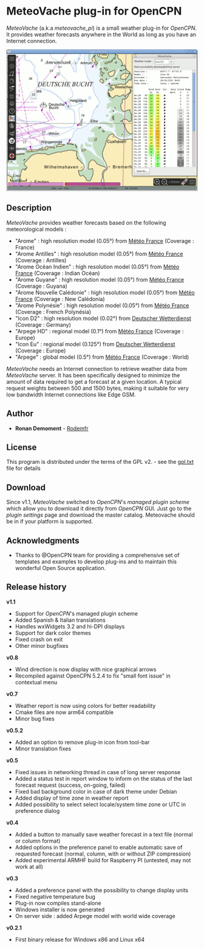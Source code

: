 # MeteoVache plug-in for OpenCPN

*MeteoVache* (a.k.a *meteovache_pi*) is a small weather plug-in for *OpenCPN*. It provides weather forecasts anywhere in the World as long as you have an Internet connection.

![Sample picture](files/meteovache_en_256.png)

## Description

*MeteoVache* provides weather forecasts based on the following meteorological models :

- "Arome" : high resolution model (0.05°) from [Météo France](http://www.meteofrance.com) (Coverage : France)
- "Arome Antilles" : high resolution model (0.05°) from [Météo France](http://www.meteofrance.com) (Coverage : Antilles)
- "Arome Océan Indien" : high resolution model (0.05°) from [Météo France](http://www.meteofrance.com) (Coverage : Indian Océan)
- "Arome Guyane" : high resolution model (0.05°) from [Météo France](http://www.meteofrance.com) (Coverage : Guyana)
- "Arome Nouvelle Calédonie" : high resolution model (0.05°) from [Météo France](http://www.meteofrance.com) (Coverage : New Calédonia)
- "Arome Polynésie" : high resolution model (0.05°) from [Météo France](http://www.meteofrance.com) (Coverage : French Polynésia)
- "Icon D2" : high resolution model (0.02°) from [Deutscher Wetterdienst](https://www.dwd.de/EN) (Coverage : Germany)
- "Arpege HD" : regional model (0.1°) from [Météo France](http://www.meteofrance.com) (Coverage : Europe)
- "Icon Eu" : regional model (0.125°) from [Deutscher Wetterdienst](https://www.dwd.de/EN) (Coverage : Europe)
- "Arpege" : global model (0.5°) from [Météo France](http://www.meteofrance.com) (Coverage : World)

*MeteoVache* needs an Internet connection to retrieve weather data from *MeteoVache* server. It has been specifically designed to minimize the amount of data required to get a forecast at a given location. A typical request weights between 500 and 1500 bytes, making it suitable for very low bandwidth Internet connections like Edge GSM.

## Author

* **Ronan Demoment** - [Rodemfr](https://github.com/Rodemfr)

## License

This program is distributed under the terms of the GPL v2. - see the [gpl.txt](cmake/gpl.txt) file for details

## Download

Since v1.1, *MeteoVache* switched to *OpenCPN*'s *managed plugin scheme* which allow you to download it directly from *OpenCPN* GUI. Just go to the *plugin settings* page and download the master catalog. Meteovache should be in if your platform is supported.

## Acknowledgments

* Thanks to @OpenCPN team for providing a comprehensive set of templates and examples to develop plug-ins and to maintain this wonderful Open Source application.

## Release history

**v1.1**
* Support for *OpenCPN*'s managed plugin scheme
* Added Spanish & Italian translations
* Handles wxWidgets 3.2 and hi-DPI displays
* Support for dark color themes
* Fixed crash on exit
* Other minor bugfixes

**v0.8**
* Wind direction is now display with nice graphical arrows
* Recompiled against OpenCPN 5.2.4 to fix "small font issue" in contextual menu

**v0.7**
* Weather report is now using colors for better readability
* Cmake files are now arm64 compatible
* Minor bug fixes

**v0.5.2**
* Added an option to remove plug-in icon from tool-bar
* Minor translation fixes

**v0.5**
* Fixed issues in networking thread in case of long server response
* Added a status test in report window to inform on the status of the last forecast request (success, on-going, failed)
* Fixed bad background color in case of dark theme under Debian
* Added display of time zone in weather report
* Added possibility to select select locale/system time zone or UTC in preference dialog

**v0.4**
* Added a button to manually save weather forecast in a text file (normal or column format)
* Added options in the preference panel to enable automatic save of requested forecast (normal, column, with or without ZIP compression)
* Added experimental ARMHF build for Raspberry PI (untested, may not work at all)

**v0.3**
* Added a preference panel with the possibility to change display units
* Fixed negative temperature bug
* Plug-in now compiles stand-alone
* Windows installer is now generated
* On server side : added Arpege model with world wide coverage

**v0.2.1**
* First binary release for Windows x86 and Linux x64

